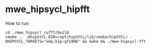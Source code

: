 # mwe_hipsycl_hipfft 
How to run:
```
cd ./mwe_hipsycl_cufft/build
cmake .. -DhipSYCL_DIR=/opt/hipSYCL/lib/cmake/hipSYCL/ -DHIPSYCL_TARGETS="omp;hip:gfx906" && make && ./mwe-hipsycl-fft
```
